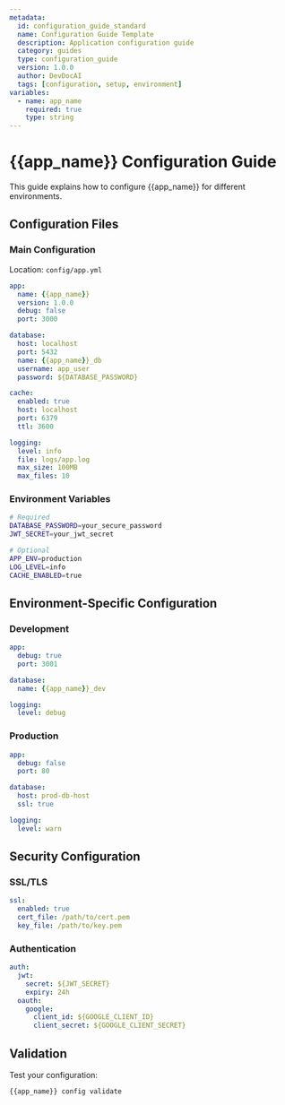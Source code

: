 ```yaml
---
metadata:
  id: configuration_guide_standard
  name: Configuration Guide Template
  description: Application configuration guide
  category: guides
  type: configuration_guide
  version: 1.0.0
  author: DevDocAI
  tags: [configuration, setup, environment]
variables:
  - name: app_name
    required: true
    type: string
---
```


# {{app_name}} Configuration Guide

This guide explains how to configure {{app_name}} for different environments.

## Configuration Files

### Main Configuration
Location: `config/app.yml`

```yaml
app:
  name: {{app_name}}
  version: 1.0.0
  debug: false
  port: 3000

database:
  host: localhost
  port: 5432
  name: {{app_name}}_db
  username: app_user
  password: ${DATABASE_PASSWORD}

cache:
  enabled: true
  host: localhost
  port: 6379
  ttl: 3600

logging:
  level: info
  file: logs/app.log
  max_size: 100MB
  max_files: 10
```

### Environment Variables
```bash
# Required
DATABASE_PASSWORD=your_secure_password
JWT_SECRET=your_jwt_secret

# Optional
APP_ENV=production
LOG_LEVEL=info
CACHE_ENABLED=true
```

## Environment-Specific Configuration

### Development
```yaml
app:
  debug: true
  port: 3001

database:
  name: {{app_name}}_dev

logging:
  level: debug
```

### Production
```yaml
app:
  debug: false
  port: 80

database:
  host: prod-db-host
  ssl: true

logging:
  level: warn
```

## Security Configuration

### SSL/TLS
```yaml
ssl:
  enabled: true
  cert_file: /path/to/cert.pem
  key_file: /path/to/key.pem
```

### Authentication
```yaml
auth:
  jwt:
    secret: ${JWT_SECRET}
    expiry: 24h
  oauth:
    google:
      client_id: ${GOOGLE_CLIENT_ID}
      client_secret: ${GOOGLE_CLIENT_SECRET}
```

## Validation
Test your configuration:
```bash
{{app_name}} config validate
```
